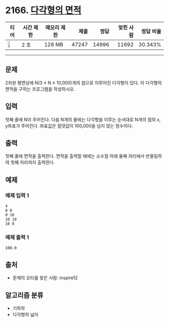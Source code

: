 # 2166. [다각형의 면적](https://www.acmicpc.net/problem/2166)

| 티어 | 시간 제한 | 메모리 제한 | 제출 | 정답 | 맞힌 사람 | 정답 비율 |
|---|---|---|---:|---:|---:|---:|
| <img src="https://static.solved.ac/tier_small/11.svg" width="50%" /> | 2 초 | 128 MB | 47247 | 14996 | 11692 | 30.343% |

---

## 문제

2차원 평면상에 N(3 ≤ N ≤ 10,000)개의 점으로 이루어진 다각형이 있다. 이 다각형의 면적을 구하는 프로그램을 작성하시오.

## 입력

첫째 줄에 N이 주어진다. 다음 N개의 줄에는 다각형을 이루는 순서대로 N개의 점의 x, y좌표가 주어진다. 좌표값은 절댓값이 100,000을 넘지 않는 정수이다.

## 출력

첫째 줄에 면적을 출력한다. 면적을 출력할 때에는 소수점 아래 둘째 자리에서 반올림하여 첫째 자리까지 출력한다.

## 예제

### 예제 입력 1

```
4
0 0
0 10
10 10
10 0
```

### 예제 출력 1

```
100.0
```

## 출처

- 문제의 오타를 찾은 사람: inspire12

## 알고리즘 분류

- 기하학
- 다각형의 넓이


